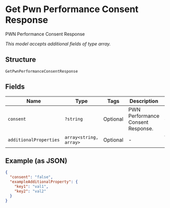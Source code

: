 
# Get Pwn Performance Consent Response

PWN Performance Consent Response

*This model accepts additional fields of type array.*

## Structure

`GetPwnPerformanceConsentResponse`

## Fields

| Name | Type | Tags | Description | Getter | Setter |
|  --- | --- | --- | --- | --- | --- |
| `consent` | `?string` | Optional | PWN Performance Consent Response. | getConsent(): ?string | setConsent(?string consent): void |
| `additionalProperties` | `array<string, array>` | Optional | - | findAdditionalProperty(string key): array | additionalProperty(string key, array value): void |

## Example (as JSON)

```json
{
  "consent": "false",
  "exampleAdditionalProperty": {
    "key1": "val1",
    "key2": "val2"
  }
}
```

